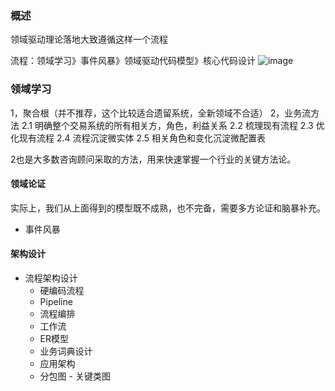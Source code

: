 ### 概述

领域驱动理论落地大致遵循这样一个流程

流程：领域学习》事件风暴》领域驱动代码模型》核心代码设计
![image](https://github.com/mmbbdddd/doc/assets/141161445/8fdb60fa-6ce2-4860-9c69-6987827b7fa1)


### 领域学习 

  1，聚合根（并不推荐，这个比较适合遗留系统，全新领域不合适）
  2，业务流方法
      2.1 明确整个交易系统的所有相关方，角色，利益关系
      2.2 梳理现有流程
      2.3 优化现有流程
      2.4 流程沉淀微实体
      2.5 相关角色和变化沉淀微配置表

2也是大多数咨询顾问采取的方法，用来快速掌握一个行业的关键方法论。

#### 领域论证

实际上，我们从上面得到的模型既不成熟，也不完备，需要多方论证和脑暴补充。

* 事件风暴 

#### 架构设计
* 流程架构设计
  -  硬编码流程
  -  Pipeline
  -  流程编排
  -  工作流
  *  ER模型
  * 业务词典设计
  *  应用架构
    -  分包图 
      -  关键类图 

 


 

